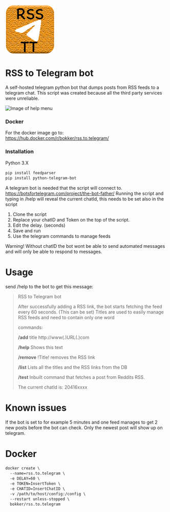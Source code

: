 ![RSSTT](rsstt.png)

# RSS to Telegram bot

A self-hosted telegram python bot that dumps posts from RSS feeds to a telegram chat. This script was created because all the third party services were unreliable.

![Image of help menu](https://bokker.github.io/telegram.png)

### Docker

For the docker image go to: https://hub.docker.com/r/bokker/rss.to.telegram/

### Installation

Python 3.X

```sh
pip install feedparser
pip install python-telegram-bot
```

A telegram bot is needed that the script will connect to. https://botsfortelegram.com/project/the-bot-father/
Running the script and typing in /help will reveal the current chatId, this needs to be set also in the script

1. Clone the script
2. Replace your chatID and Token on the top of the script.
3. Edit the delay. (seconds)
4. Save and run
5. Use the telegram commands to manage feeds

Warning! Without chatID the bot wont be able to send automated messages and will only be able to respond to messages.

# Usage

send /help to the bot to get this message:

> RSS to Telegram bot
>
> After successfully adding a RSS link, the bot starts fetching the feed every 60 seconds. (This can be set)
> Titles are used to easily manage RSS feeds and need to contain only one word
>
> commands:
>
> **/add** title http://www(.)URL(.)com
>
> **/help** Shows this text
>
> **/remove** !Title! removes the RSS link
>
> **/list** Lists all the titles and the RSS links from the DB
>
> **/test** Inbuilt command that fetches a post from Reddits RSS.
>
> The current chatId is: 20416xxxx

# Known issues

If the bot is set to for example 5 minutes and one feed manages to get 2 new posts before the bot can check. Only the newest post will show up on telegram.

# Docker

```
docker create \
  --name=rss.to.telegram \
  -e DELAY=60 \
  -e TOKEN=InsertToken \
  -e CHATID=InsertChatID \
  -v /path/to/host/config:/config \
  --restart unless-stopped \
  bokker/rss.to.telegram
```
